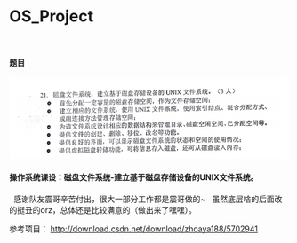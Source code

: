 # OS_Project
 
#### 题目
![233](233.png)

#### 操作系统课设：磁盘文件系统-建立基于磁盘存储设备的UNIX文件系统。

 
感谢队友震哥辛苦付出，很大一部分工作都是震哥做的~
 
虽然底层啥的后面改的挺丑的orz，总体还是比较满意的（做出来了嘿嘿）。

参考项目： http://download.csdn.net/download/zhoaya188/5702941 
